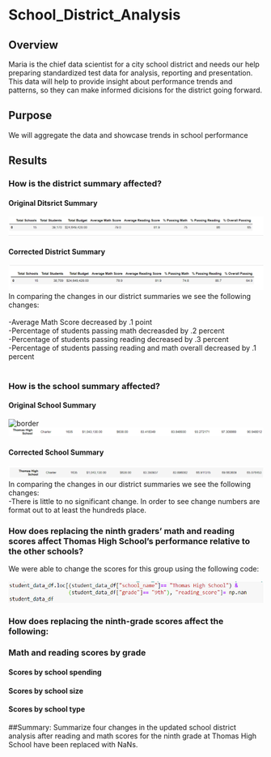 # School_District_Analysis<br>

## Overview

Maria is the chief data scientist for a city school district and needs our help preparing standardized test data for analysis, reporting and presentation. This data will help to provide insight about performance trends and patterns, so they can make informed dicisions for the district going forward.
## Purpose
We will aggregate the data and showcase trends in school performance
## Results
### How is the district summary affected? <br>
#### Original Ditsrict Summary
![old_district_summary](Resources/old_district_summary_df.png)
<br>
#### Corrected District Summary
![new_district_summary](Resources/new_district_summary_df.png)
<br>
In comparing the changes in our district summaries we see the following changes: <br>
<br>
-Average Math Score decreased by .1 point <br>
-Percentage of students passing math decreasded by .2 percent <br>
-Percentage of students passing reading decreased by .3 percent <br>
-Percentage of students passing reading and math overall decreased by .1 percent <br>
<br>
### How is the school summary affected? <br>
#### Original School Summary
![border](Resourcse/border.png)
![old_school_summary](Resources/old_school_summary.png)
<br>
#### Corrected School Summary
![new_school_summary](Resources/new_school_summary.png)
<br>
In comparing the changes in our district summaries we see the following changes:<br>
-There is little to no significant change. In order to see change numbers are format out to at least the hundreds place.
### How does replacing the ninth graders’ math and reading scores affect Thomas High School’s performance relative to the other schools? <br>
We were able to change the scores for this group using the following code: <br>
<br>
![Replace Valuesy](Resources/replace_9th_nan.png)
<br>
### How does replacing the ninth-grade scores affect the following: <br>
### Math and reading scores by grade <br>
#### Scores by school spending <br>
#### Scores by school size <br>
#### Scores by school type <br>
##Summary: Summarize four changes in the updated school district analysis after reading and math scores for the ninth grade at Thomas High School have been replaced with NaNs.
